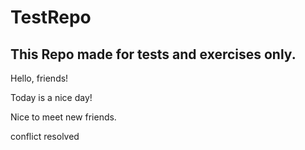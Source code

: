# TestRepo
## This Repo made for tests and exercises only.

Hello, friends!

Today is a nice day!

Nice to meet new friends.

conflict resolved
